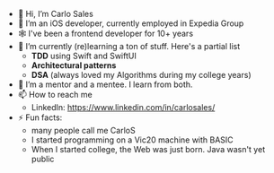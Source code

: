 - 👋 Hi, I’m Carlo Sales
- 👀 I’m an iOS developer, currently employed in Expedia Group
- 🕸️ I've been a frontend developer for 10+ years
- 🌱 I’m currently (re)learning a ton of stuff. Here's a partial list
  - **TDD** using Swift and SwiftUI
  - **Architectural patterns**
  - **DSA** (always loved my Algorithms during my college years)
- 💞️ I’m a mentor and a mentee. I learn from both.
- 📫 How to reach me
  - LinkedIn: https://www.linkedin.com/in/carlosales/
- ⚡ Fun facts:
  - many people call me CarloS
  - I started programming on a Vic20 machine with BASIC
  - When I started college, the Web was just born. Java wasn't yet public

<!---
shylockness/shylockness is a ✨ special ✨ repository because its `README.md` (this file) appears on your GitHub profile.
You can click the Preview link to take a look at your changes.
--->

